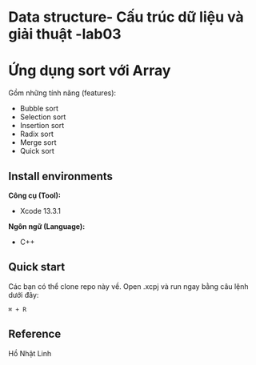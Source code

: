 # Data structure- Cấu trúc dữ liệu và giải thuật -lab03
# Ứng dụng sort với Array
Gồm những tính năng (features): <br>

* Bubble sort
* Selection sort
* Insertion sort
* Radix sort
* Merge sort
* Quick sort

## Install environments
**Công cụ (Tool):**<br>
* Xcode 13.3.1<br>

**Ngôn ngữ (Language):**<br>
* C++

## Quick start
Các bạn có thể clone repo này về. Open .xcpj và run ngay bằng câu lệnh dưới đây:
```
⌘ + R
```

## Reference<br>
Hồ Nhật Linh
